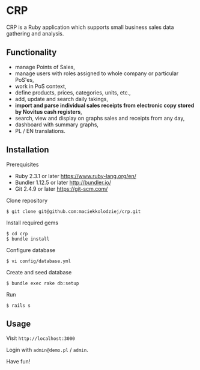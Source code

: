 # CRP
CRP is a Ruby application which supports small business 
sales data gathering and analysis.

## Functionality
* manage Points of Sales,
* manage users with roles assigned to whole company or particular PoS'es,
* work in PoS context,
* define products, prices, categories, units, etc.,
* add, update and search daily takings,
* **import and parse individual sales receipts from 
electronic copy stored by Novitus cash registers**,
* search, view and display on graphs sales and receipts 
from any day,
* dashboard with summary graphs,
* PL / EN translations.

## Installation
Prerequisites
* Ruby 2.3.1 or later https://www.ruby-lang.org/en/
* Bundler 1.12.5 or later http://bundler.io/
* Git 2.4.9 or later https://git-scm.com/
  
Clone repository
```
$ git clone git@github.com:maciekkolodziej/crp.git
```

Install required gems
```
$ cd crp
$ bundle install
```

Configure database
```
$ vi config/database.yml
```

Create and seed database
```
$ bundle exec rake db:setup
```

Run
```
$ rails s
```

## Usage
Visit ```http://localhost:3000```

Login with ```admin@demo.pl``` / ```admin```.

Have fun!
